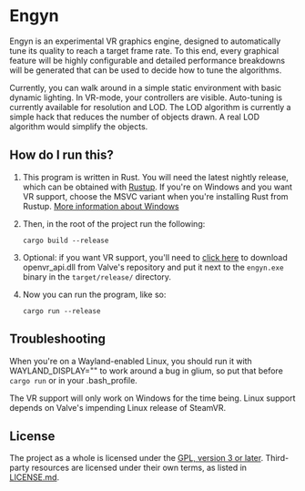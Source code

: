 # Engyn

Engyn is an experimental VR graphics engine, designed to automatically tune its quality to reach a
target frame rate. To this end, every graphical feature will be highly configurable and detailed
performance breakdowns will be generated that can be used to decide how to tune the algorithms.

Currently, you can walk around in a simple static environment with basic dynamic lighting. In
VR-mode, your controllers are visible. Auto-tuning is currently available for resolution and LOD.
The LOD algorithm is currently a simple hack that reduces the number of objects drawn. A real LOD
algorithm would simplify the objects.

## How do I run this?

1. This program is written in Rust. You will need the latest nightly release, which can be obtained
    with [Rustup](https://rustup.rs/). If you're on Windows and you want VR support, choose the MSVC
    variant when you're installing Rust from Rustup. [More information about Windows](https://github.com/rust-lang-nursery/rustup.rs#working-with-rust-on-windows)

2. Then, in the root of the project run the following:

    ```
    cargo build --release
    ```

3. Optional: if you want VR support, you'll need to [click here][dll] to download openvr_api.dll
   from Valve's repository and put it next to the `engyn.exe` binary in the `target/release/`
   directory.

4. Now you can run the program, like so:

    ```
    cargo run --release
    ```

## Troubleshooting

When you're on a Wayland-enabled Linux, you should run it with WAYLAND_DISPLAY="" to work around a
bug in glium, so put that before `cargo run` or in your .bash_profile.

The VR support will only work on Windows for the time being. Linux support depends on Valve's
impending Linux release of SteamVR.

## License

The project as a whole is licensed under the [GPL, version 3 or later](GPL-3.0.md). Third-party
resources are licensed under their own terms, as listed in [LICENSE.md](LICENSE.md).

[dll]: https://github.com/ValveSoftware/openvr/raw/master/bin/win64/openvr_api.dll
